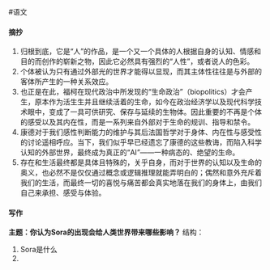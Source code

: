 #语文 
#### 摘抄
1. 归根到底，它是“人”的作品，是一个又一个具体的人根据自身的认知、情感和目的而创作的崭新之物，因此它必然具有强烈的“人性”，或者说人的色彩。
2. 个体被认为只有通过外部光的世界才能得以显现，而其主体性往往是与外部的客体所产生的一种关系效应。
3. 也正是在此，福柯在现代政治中所发现的“生命政治”（biopolitics）才会产生，原本作为活生生并且继续活着的生命，如今在政治经济学以及现代科学技术眼中，变成了一具可供研究、保存与延续的生物体。因此重要的不再是个体的感受以及其内在性，而是一系列来自外部对于生命的规训、指导和禁令。
4. 康德对于我们感性判断能力的维护与其后法国哲学对于身体、内在性与感受性的讨论遥相呼应。当下，我们似乎早已经遗忘了康德的这些教诲，而陷入科学认知的外部世界，最终成为真正的“AI”——一种病态的、绝望的生命。
5. 存在和生活最终都是具体且特殊的，关乎自身，而对于世界的认知以及生命的奥义，也必然不是仅仅通过概念或逻辑推理就能弄明白的；偶然和意外充斥着我们的生活，而最终一切的喜悦与痛苦都会真实地落在我们的身体上，由我们自己来承担、感受与体验。
#### 写作
**主题：你认为Sora的出现会给人类世界带来哪些影响？**
结构：
1. Sora是什么
2. 